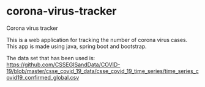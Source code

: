 # corona-virus-tracker
Corona virus tracker

This is a web application for tracking the number of corona virus cases. 
This app is made using java, spring boot and bootstrap.

The data set that has been used is:
https://github.com/CSSEGISandData/COVID-19/blob/master/csse_covid_19_data/csse_covid_19_time_series/time_series_covid19_confirmed_global.csv
